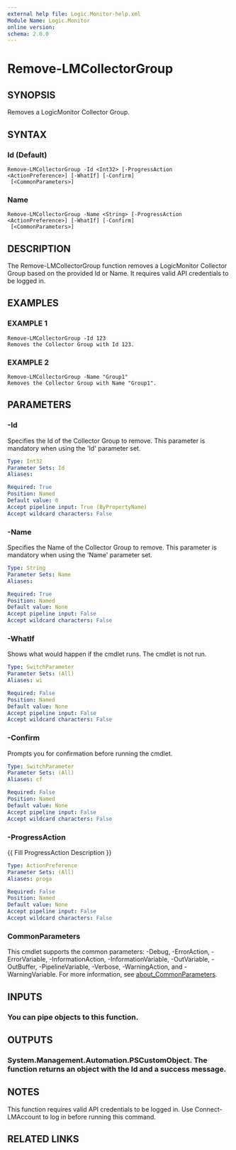 ```yaml
---
external help file: Logic.Monitor-help.xml
Module Name: Logic.Monitor
online version:
schema: 2.0.0
---
```


# Remove-LMCollectorGroup

## SYNOPSIS
Removes a LogicMonitor Collector Group.

## SYNTAX

### Id (Default)
```
Remove-LMCollectorGroup -Id <Int32> [-ProgressAction <ActionPreference>] [-WhatIf] [-Confirm]
 [<CommonParameters>]
```

### Name
```
Remove-LMCollectorGroup -Name <String> [-ProgressAction <ActionPreference>] [-WhatIf] [-Confirm]
 [<CommonParameters>]
```

## DESCRIPTION
The Remove-LMCollectorGroup function removes a LogicMonitor Collector Group based on the provided Id or Name.
It requires valid API credentials to be logged in.

## EXAMPLES

### EXAMPLE 1
```
Remove-LMCollectorGroup -Id 123
Removes the Collector Group with Id 123.
```

### EXAMPLE 2
```
Remove-LMCollectorGroup -Name "Group1"
Removes the Collector Group with Name "Group1".
```

## PARAMETERS

### -Id
Specifies the Id of the Collector Group to remove.
This parameter is mandatory when using the 'Id' parameter set.

```yaml
Type: Int32
Parameter Sets: Id
Aliases:

Required: True
Position: Named
Default value: 0
Accept pipeline input: True (ByPropertyName)
Accept wildcard characters: False
```

### -Name
Specifies the Name of the Collector Group to remove.
This parameter is mandatory when using the 'Name' parameter set.

```yaml
Type: String
Parameter Sets: Name
Aliases:

Required: True
Position: Named
Default value: None
Accept pipeline input: False
Accept wildcard characters: False
```

### -WhatIf
Shows what would happen if the cmdlet runs.
The cmdlet is not run.

```yaml
Type: SwitchParameter
Parameter Sets: (All)
Aliases: wi

Required: False
Position: Named
Default value: None
Accept pipeline input: False
Accept wildcard characters: False
```

### -Confirm
Prompts you for confirmation before running the cmdlet.

```yaml
Type: SwitchParameter
Parameter Sets: (All)
Aliases: cf

Required: False
Position: Named
Default value: None
Accept pipeline input: False
Accept wildcard characters: False
```

### -ProgressAction
{{ Fill ProgressAction Description }}

```yaml
Type: ActionPreference
Parameter Sets: (All)
Aliases: proga

Required: False
Position: Named
Default value: None
Accept pipeline input: False
Accept wildcard characters: False
```

### CommonParameters
This cmdlet supports the common parameters: -Debug, -ErrorAction, -ErrorVariable, -InformationAction, -InformationVariable, -OutVariable, -OutBuffer, -PipelineVariable, -Verbose, -WarningAction, and -WarningVariable. For more information, see [about_CommonParameters](http://go.microsoft.com/fwlink/?LinkID=113216).

## INPUTS

### You can pipe objects to this function.
## OUTPUTS

### System.Management.Automation.PSCustomObject. The function returns an object with the Id and a success message.
## NOTES
This function requires valid API credentials to be logged in.
Use Connect-LMAccount to log in before running this command.

## RELATED LINKS
